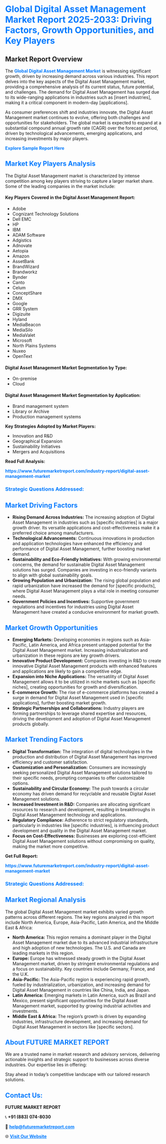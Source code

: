 <h1 style="color: #007BFF;">Global Digital Asset Management Market Report 2025-2033: Driving Factors, Growth Opportunities, and Key Players</h1>

<section id="overview">
<h2>Market Report Overview</h2>
<p>The <a href="https://www.futuremarketreport.com/industry-report/digital-asset-management-market" style="color: #007BFF; text-decoration: none;"><strong>Global Digital Asset Management Market</strong></a> is witnessing significant growth, driven by increasing demand across various industries. This report delves into the key aspects of the Digital Asset Management market, providing a comprehensive analysis of its current status, future potential, and challenges. The demand for Digital Asset Management has surged due to its wide-ranging applications in industries such as [insert industries], making it a critical component in modern-day [applications].</p>
<p>As consumer preferences shift and industries innovate, the Digital Asset Management market continues to evolve, offering both challenges and opportunities for stakeholders. The global market is expected to expand at a substantial compound annual growth rate (CAGR) over the forecast period, driven by technological advancements, emerging applications, and increasing investments by major players.</p>
</section>

<section id="overview">
<p><a href="https://www.futuremarketreport.com/request-sample/reportId=56737" style="color: #007BFF; text-decoration: none;"><strong>Explore Sample Report Here</strong></a></p>
</section>

<section id="key-players">
<h2 style="color: #007BFF;">Market Key Players Analysis</h2>
<p>The Digital Asset Management market is characterized by intense competition among key players striving to capture a larger market share. Some of the leading companies in the market include:</p>
<h4>Key Players Covered in the Digital Asset Management Report:</h4>
<ul><li>Adobe</li><li>Cognizant Technology Solutions</li><li>Dell EMC</li><li>HP</li><li>IBM</li><li>ADAM Software</li><li>Adgistics</li><li>Adnovate</li><li>Aetopia</li><li>Amazon</li><li>AssetBank</li><li>BrandWizard</li><li>Brandworkz</li><li>Bynder</li><li>Canto</li><li>Celum</li><li>ConceptShare</li><li>DMX</li><li>Google</li><li>GRR System</li><li>Digizuite</li><li>Hyland</li><li>MediaBeacon</li><li>MediaSilo</li><li>MediaValet</li><li>Microsoft</li><li>North Plains Systems</li><li>Nuxeo</li><li>OpenText</li></ul>
<h4>Digital Asset Management Market Segmentation by Type:</h4>
<ul><li>On-premise</li><li>Cloud</li></ul>

<h4>Digital Asset Management Market Segmentation by Application:</h4>
<ul><li>Brand management system</li><li>Library or Archive</li><li>Production management systems</li></ul>
<p><strong>Key Strategies Adopted by Market Players:</strong></p>
<ul>
<li>Innovation and R&D</li>
<li>Geographical Expansion</li>
<li>Sustainability Initiatives</li>
<li>Mergers and Acquisitions</li>
</ul>
</section>

<section>
<p><strong>Read Full Analysis: </strong></p><a href="https://www.futuremarketreport.com/industry-report/digital-asset-management-market" style="color: #007BFF; text-decoration: none;"><strong>https://www.futuremarketreport.com/industry-report/digital-asset-management-market</strong></a>
<h3 style="color: #007BFF;">Strategic Questions Addressed:</h3>
</section>

<section id="driving-factors">
<h2 style="color: #007BFF;">Market Driving Factors</h2>
<ul>
<li><strong>Rising Demand Across Industries:</strong> The increasing adoption of Digital Asset Management in industries such as [specific industries] is a major growth driver. Its versatile applications and cost-effectiveness make it a preferred choice among manufacturers.</li>
<li><strong>Technological Advancements:</strong> Continuous innovations in production and application technologies have enhanced the efficiency and performance of Digital Asset Management, further boosting market demand.</li>
<li><strong>Sustainability and Eco-Friendly Initiatives:</strong> With growing environmental concerns, the demand for sustainable Digital Asset Management solutions has surged. Companies are investing in eco-friendly variants to align with global sustainability goals.</li>
<li><strong>Growing Population and Urbanization:</strong> The rising global population and rapid urbanization have increased the demand for [specific products], where Digital Asset Management plays a vital role in meeting consumer needs.</li>
<li><strong>Government Policies and Incentives:</strong> Supportive government regulations and incentives for industries using Digital Asset Management have created a conducive environment for market growth.</li>
</ul>
</section>

<section id="growth-opportunities">
<h2 style="color: #007BFF;">Market Growth Opportunities</h2>
<ul>
<li><strong>Emerging Markets:</strong> Developing economies in regions such as Asia-Pacific, Latin America, and Africa present untapped potential for the Digital Asset Management market. Increasing industrialization and urbanization in these regions are key growth drivers.</li>
<li><strong>Innovative Product Development:</strong> Companies investing in R&D to create innovative Digital Asset Management products with enhanced features and applications are likely to gain a competitive edge.</li>
<li><strong>Expansion into Niche Applications:</strong> The versatility of Digital Asset Management allows it to be utilized in niche markets such as [specific niches], creating opportunities for growth and diversification.</li>
<li><strong>E-commerce Growth:</strong> The rise of e-commerce platforms has created a surge in demand for Digital Asset Management used in [specific applications], further boosting market growth.</li>
<li><strong>Strategic Partnerships and Collaborations:</strong> Industry players are forming partnerships to leverage shared expertise and resources, driving the development and adoption of Digital Asset Management products globally.</li>
</ul>
</section>

<section id="trending-factors">
<h2 style="color: #007BFF;">Market Trending Factors</h2>
<ul>
<li><strong>Digital Transformation:</strong> The integration of digital technologies in the production and distribution of Digital Asset Management has improved efficiency and customer satisfaction.</li>
<li><strong>Customization and Personalization:</strong> Consumers are increasingly seeking personalized Digital Asset Management solutions tailored to their specific needs, prompting companies to offer customizable options.</li>
<li><strong>Sustainability and Circular Economy:</strong> The push towards a circular economy has driven demand for recyclable and reusable Digital Asset Management solutions.</li>
<li><strong>Increased Investment in R&D:</strong> Companies are allocating significant resources to research and development, resulting in breakthroughs in Digital Asset Management technology and applications.</li>
<li><strong>Regulatory Compliance:</strong> Adherence to strict regulatory standards, particularly in industries like [specific industries], is influencing product development and quality in the Digital Asset Management market.</li>
<li><strong>Focus on Cost-Effectiveness:</strong> Businesses are exploring cost-efficient Digital Asset Management solutions without compromising on quality, making the market more competitive.</li>
</ul>
</section>

<section>
<p><strong>Get Full Report: </strong></p><a href="https://www.futuremarketreport.com/industry-report/digital-asset-management-market" style="color: #007BFF; text-decoration: none;"><strong>https://www.futuremarketreport.com/industry-report/digital-asset-management-market</strong></a>
<h3 style="color: #007BFF;">Strategic Questions Addressed:</h3>
</section>


<section id="regional-analysis">
<h2 style="color: #007BFF;">Market Regional Analysis</h2>
<p>The global Digital Asset Management market exhibits varied growth patterns across different regions. The key regions analyzed in this report include North America, Europe, Asia-Pacific, Latin America, and the Middle East & Africa:</p>
<ul>
<li><strong>North America:</strong> This region remains a dominant player in the Digital Asset Management market due to its advanced industrial infrastructure and high adoption of new technologies. The U.S. and Canada are leading markets in this region.</li>
<li><strong>Europe:</strong> Europe has witnessed steady growth in the Digital Asset Management market, driven by stringent environmental regulations and a focus on sustainability. Key countries include Germany, France, and the U.K.</li>
<li><strong>Asia-Pacific:</strong> The Asia-Pacific region is experiencing rapid growth, fueled by industrialization, urbanization, and increasing demand for Digital Asset Management in countries like China, India, and Japan.</li>
<li><strong>Latin America:</strong> Emerging markets in Latin America, such as Brazil and Mexico, present significant opportunities for the Digital Asset Management market, supported by growing industrial activities and investments.</li>
<li><strong>Middle East & Africa:</strong> The region’s growth is driven by expanding industries, infrastructure development, and increasing demand for Digital Asset Management in sectors like [specific sectors].</li>
</ul>
</section>

<footer>
<h2 style="color: #007BFF;">About FUTURE MARKET REPORT</h2>
<p>We are a trusted name in market research and advisory services, delivering actionable insights and strategic support to businesses across diverse industries. Our expertise lies in offering:</p>

<p>Stay ahead in today’s competitive landscape with our tailored research solutions.</p>

<h2 style="color: #007BFF;">Contact Us:</h2>
<p><strong>FUTURE MARKET REPORT</strong></p>
<p>📞 <strong>+91 (883) 074-8030</strong></p>
<p>📧 <strong><a href="mailto:help@futuremarketreport.com" style="color: #007BFF;">help@futuremarketreport.com</a></strong></p>
<p>🌐 <strong><a href="https://www.futuremarketreport.com/" style="color: #007BFF;">Visit Our Website</a></strong></p>
</footer>